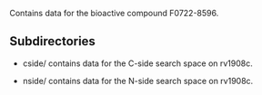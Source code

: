 Contains data for the bioactive compound F0722-8596.

## Subdirectories

- cside/ contains data for the C-side search space on rv1908c.

- nside/ contains data for the N-side search space on rv1908c.

